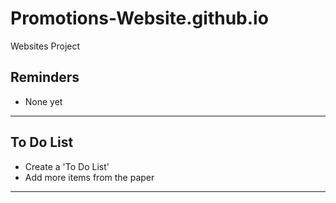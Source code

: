 # Promotions-Website.github.io
Websites Project

## Reminders
- None yet

---

## To Do List
- Create a 'To Do List'
- Add more items from the paper


---
